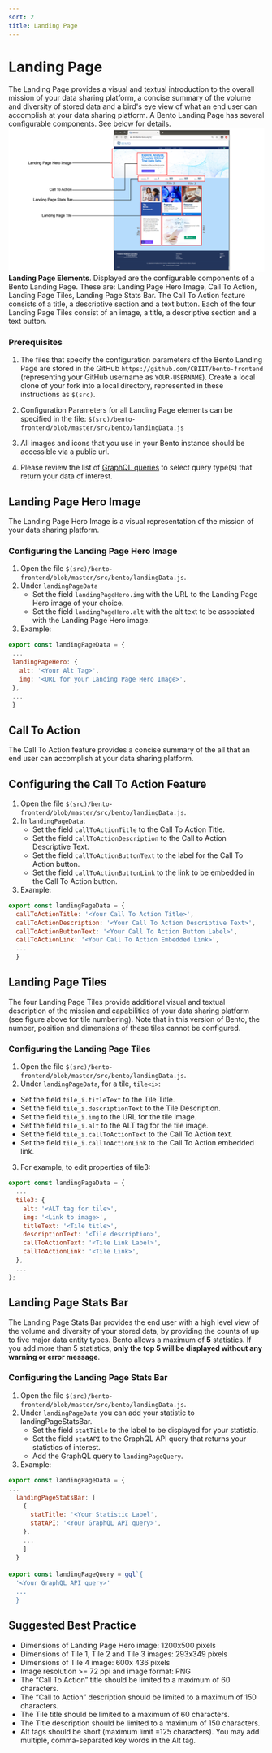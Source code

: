 ```yaml
---
sort: 2
title: Landing Page 
---
```


# Landing Page
The Landing Page provides a visual and textual introduction to the overall mission of your data sharing platform, a concise summary of the volume and diversity of stored data and a bird's eye view of what an end user can accomplish at your data sharing platform. A Bento Landing Page has several configurable components. See below for details.
![Landing Page Elements](https://github.com/CBIIT/bento-docs/blob/master/assets/landing-page-elements.png?raw=true)
**Landing Page Elements**. Displayed are the configurable components of a Bento Landing Page. These are: Landing Page Hero Image, Call To Action, Landing Page Tiles, Landing Page Stats Bar. The Call To Action feature consists of a title, a descriptive section and a text button. Each of the four Landing Page Tiles consist of an image, a title, a descriptive section and a text button. 

### Prerequisites

1. The files that specify the configuration parameters of the Bento Landing Page are stored in the GitHub `https://github.com/CBIIT/bento-frontend` (representing your GitHub username as `YOUR-USERNAME`). Create a local clone of your fork into a local directory, represented in these instructions as `$(src)`.

2. Configuration Parameters for all Landing Page elements can be specified in the file: `$(src)/bento-frontend/blob/master/src/bento/landingData.js` 

3. All images and icons that you use in your Bento instance should be accessible via a public url. 

4. Please review the list of [GraphQL queries](https://github.com/CBIIT/bento-backend/blob/master/src/main/resources/graphql/bento-extended-doc.graphql) to select query type(s) that return your data of interest.

## Landing Page Hero Image
The Landing Page Hero Image is a visual representation of the mission of your data sharing platform.

### Configuring the Landing Page Hero Image
 1. Open the file `$(src)/bento-frontend/blob/master/src/bento/landingData.js`.
 2. Under `landingPageData`
 	* Set the field `landingPageHero.img` with the URL to the Landing Page Hero image of your choice.
 	* Set the field `landingPageHero.alt` with the alt text to be associated with the Landing Page Hero image.
 3. Example:
 ``` javascript
export const landingPageData = {
  ...
  landingPageHero: {
    alt: '<Your Alt Tag>',
    img: '<URL for your Landing Page Hero Image>',
  },
  ...
  }
```

## Call To Action 
The Call To Action feature provides a concise summary of the all that an end user can accomplish at your data sharing platform.

## Configuring the Call To Action Feature
1. Open the file `$(src)/bento-frontend/blob/master/src/bento/landingData.js`.
2. In `landingPageData`:
	* Set the field `callToActionTitle` to the Call To Action Title.
	* Set the field `callToActionDescription` to the Call to Action Descriptive Text.
	* Set the  field `callToActionButtonText` to the label for the Call To Action button.
	* Set the field `callToActionButtonLink` to the link to be embedded in the Call To Action button.
3. Example: 
``` javascript
export const landingPageData = {
  callToActionTitle: '<Your Call To Action Title>',
  callToActionDescription: '<Your Call To Action Descriptive Text>',
  callToActionButtonText: '<Your Call To Action Button Label>',
  callToActionLink: '<Your Call To Action Embedded Link>',
  ...
  }
```

## Landing Page Tiles
The four Landing Page Tiles provide additional visual and textual description of the mission and capabilities of your data sharing platform (see figure above for tile numbering). Note that in this version of Bento, the number, position and dimensions of these tiles cannot be configured. 

### Configuring the Landing Page Tiles
1. Open the file `$(src)/bento-frontend/blob/master/src/bento/landingData.js`.
2. Under `landingPageData`, for a tile, `tile<i>`:
  * Set the field `tile_i.titleText` to the Tile Title.
  * Set the field `tile_i.descriptionText` to the Tile Description.
  * Set the field `tile_i.img` to the URL for the tile image.
  * Set the field `tile_i.alt` to the ALT tag for the tile image.
   * Set the field `tile_i.callToActionText` to the Call To Action text.
   * Set the field `tile_i.callToActionLink` to the Call To Action embedded link.
3. For example, to edit properties of tile3:
```javascript
export const landingPageData = {
  ...
  tile3: {
    alt: '<ALT tag for tile>',
    img: '<Link to image>',
    titleText: '<Tile title>',
    descriptionText: '<Tile description>',
    callToActionText: '<Tile Link Label>',
    callToActionLink: '<Tile Link>',
  },
  ...
};
```

## Landing Page Stats Bar
The Landing Page Stats Bar provides the end user with a high level view of the volume and diversity of your stored data, by providing the counts of up to five major data entity types. Bento allows a maximum of **5** statistics. If you add more than 5 statistics, **only the top 5 will be displayed without any warning or error message**.

### Configuring the Landing Page Stats Bar
1. Open the file `$(src)/bento-frontend/blob/master/src/bento/landingData.js`.
2. Under `landingPageData` you can add your statistic to landingPageStatsBar.
	* Set the field `statTitle` to the label to be displayed for your statistic.
	* Set the field `statAPI` to the GraphQL API query that returns your statistics of interest.
	* Add the GraphQL query to `landingPageQuery`.
3. Example:

``` javascript
export const landingPageData = {
...
  landingPageStatsBar: [
    {
      statTitle: '<Your Statistic Label',
      statAPI: '<Your GraphQL API query>',
    },
    ...
    ]
  }

export const landingPageQuery = gql`{
  '<Your GraphQL API query>'
  ...
  }
```


## Suggested Best Practice
- Dimensions of Landing Page Hero image: 1200x500 pixels
- Dimensions of  Tile 1, Tile 2 and Tile 3 images: 293x349 pixels
- Dimensions of Tile 4 image: 600x 436 pixels
- Image resolution >= 72 ppi and image format: PNG
- The “Call To Action” title should be limited to a maximum of 60 characters.
- The “Call to Action” description should be limited to a maximum of 150 characters.
- The Tile title should be limited to a maximum of 60 characters.
- The Title description should be limited to a maximum of 150 characters.
- Alt tags should be short (maximum limit =125 characters). You may add multiple, comma-separated key words in the Alt tag.
